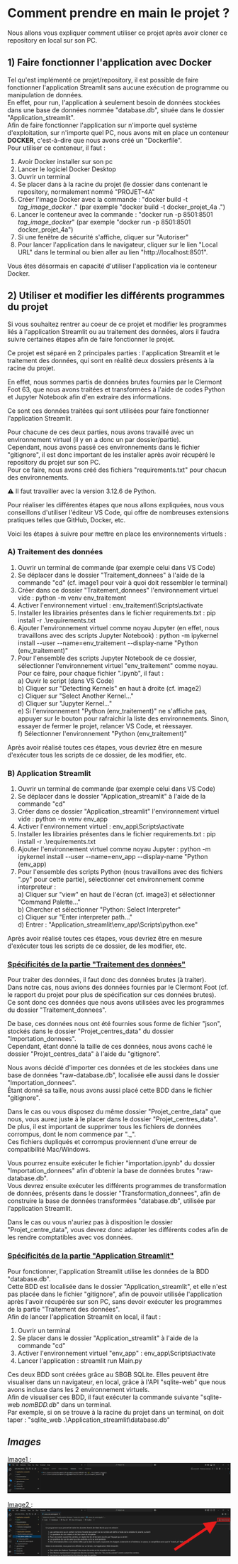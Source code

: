 # Comment prendre en main le projet ?

Nous allons vous expliquer comment utiliser ce projet après avoir cloner ce repository en local sur son PC.


## 1) Faire fonctionner l'application avec Docker

Tel qu'est implémenté ce projet/repository, il est possible de faire fonctionner l'application Streamlit sans aucune exécution de programme ou manipulation de données.  
En effet, pour run, l'application à seulement besoin de données stockées dans une base de données nommée "database.db", située dans le dossier "Application_streamlit".  
Afin de faire fonctionner l'application sur n'importe quel système d'exploitation, sur n'importe quel PC, nous avons mit en place un conteneur **DOCKER**, c'est-à-dire que nous avons créé un "Dockerfile".  
Pour utiliser ce conteneur, il faut :
1) Avoir Docker installer sur son pc
2) Lancer le logiciel Docker Desktop
3) Ouvrir un terminal
4) Se placer dans à la racine du projet (le dossier dans contenant le repository, normalement nommé "PROJET-4A"
5) Créer l'image Docker avec la commande : "docker build -t *tag_image_docker* ." (par exemple "docker build -t docker_projet_4a .")
6) Lancer le conteneur avec la commande : "docker run -p 8501:8501 *tag_image_docker*" (par exemple "docker run -p 8501:8501 docker_projet_4a")
7) Si une fenêtre de sécurité s'affiche, cliquer sur "Autoriser"
8) Pour lancer l'application dans le navigateur, cliquer sur le lien "Local URL" dans le terminal ou bien aller au lien "http://localhost:8501".

Vous êtes désormais en capacité d'utiliser l'application via le conteneur Docker.


## 2) Utiliser et modifier les différents programmes du projet
Si vous souhaitez rentrer au coeur de ce projet et modifier les programmes liés à l'application Streamlit ou au traitement des données, alors il faudra suivre certaines étapes afin de faire fonctionner le projet.

Ce projet est séparé en 2 principales parties : l'application Streamlit et le traitement des données, qui sont en réalité deux dossiers présents à la racine du projet.

En effet, nous sommes partis de données brutes fournies par le Clermont Foot 63, que nous avons traitées et transformées à l'aide de codes Python et Jupyter Notebook afin d'en extraire des informations.

Ce sont ces données traitées qui sont utilisées pour faire fonctionner l'application Streamlit.

Pour chacune de ces deux parties, nous avons travaillé avec un environnement virtuel (il y en a donc un par dossier/partie).  
Cependant, nous avons passé ces environnements dans le fichier "gitignore", il est donc important de les installer après avoir récupéré le repository du projet sur son PC.  
Pour ce faire, nous avons créé des fichiers "requirements.txt" pour chacun des environnements.

⚠️ Il faut travailler avec la version 3.12.6 de Python.

Pour réaliser les différentes étapes que nous allons expliquées, nous vous conseillons d'utiliser l'éditeur VS Code, qui offre de nombreuses extensions pratiques telles que GitHub, Docker, etc.

Voici les étapes à suivre pour mettre en place les environnements virtuels :

### A) Traitement des données

1) Ouvrir un terminal de commande (par exemple celui dans VS Code)
2) Se déplacer dans le dossier "Traitement_donnees" à l'aide de la commande "cd" (cf. image1 pour voir à quoi doit ressembler le terminal)
3) Créer dans ce dossier "Traitement_donnees" l'environnement virtuel vide : python -m venv env_traitement
4) Activer l'environnement virtuel : env_traitement\Scripts\activate
5) Installer les librairies présentes dans le fichier requirements.txt : pip install -r .\requirements.txt
6) Ajouter l'environnement virtuel comme noyau Jupyter (en effet, nous travaillons avec des scripts Jupyter Notebook) : python -m ipykernel install --user --name=env_traitement --display-name "Python (env_traitement)"
7) Pour l'ensemble des scripts Jupyter Notebook de ce dossier, sélectionner l'environnement virtuel "env_traitement" comme noyau.  
Pour ce faire, pour chaque fichier ".ipynb", il faut :  
a) Ouvir le script (dans VS Code)  
b) Cliquer sur "Detecting Kernels" en haut à droite (cf. image2)  
c) Cliquer sur "Select Another Kernel..."  
d) Cliquer sur "Jupyter Kernel..."  
e) Si l'environnement "Python (env_traitement)" ne s'affiche pas, appuyer sur le bouton pour rafraichir la liste des environnements. Sinon, essayer de fermer le projet, relancer VS Code, et réessayer.  
f) Sélectionner l'environnement "Python (env_traitement)"  

Après avoir réalisé toutes ces étapes, vous devriez être en mesure d'exécuter tous les scripts de ce dossier, de les modifier, etc.


### B) Application Streamlit

1) Ouvrir un terminal de commande (par exemple celui dans VS Code)
2) Se déplacer dans le dossier "Application_streamlit" à l'aide de la commande "cd"
3) Créer dans ce dossier "Application_streamlit" l'environnement virtuel vide : python -m venv env_app
4) Activer l'environnement virtuel : env_app\Scripts\activate
5) Installer les librairies présentes dans le fichier requirements.txt : pip install -r .\requirements.txt
6) Ajouter l'environnement virtuel comme noyau Jupyter : python -m ipykernel install --user --name=env_app --display-name "Python (env_app) 
7) Pour l'ensemble des scripts Python (nous travaillons avec des fichiers ".py" pour cette partie), sélectionner cet environnement comme interpreteur :  
a) Cliquer sur "view" en haut de l'écran (cf. image3) et sélectionner "Command Palette..."  
b) Chercher et sélectionner "Python: Select Interpreter"  
c) Cliquer sur "Enter interpreter path..."  
d) Entrer : "Application_streamlit\env_app\Scripts\python.exe"

Après avoir réalisé toutes ces étapes, vous devriez être en mesure d'exécuter tous les scripts de ce dossier, de les modifier, etc.


### <ins> Spécificités de la partie "Traitement des données" </ins>

Pour traiter des données, il faut donc des données brutes (à traiter).  
Dans notre cas, nous avions des données fournies par le Clermont Foot (cf. le rapport du projet pour plus de spécification sur ces données brutes).  
Ce sont donc ces données que nous avons utilisées avec les programmes du dossier "Traitement_donnees".

De base, ces données nous ont été fournies sous forme de fichier "json", stockés dans le dossier "Projet_centres_data" du dossier "Importation_donnees".  
Cependant, étant donné la taille de ces données, nous avons caché le dossier "Projet_centres_data" à l'aide du "gitignore".

Nous avons décidé d'importer ces données et de les stockées dans une base de données "raw-database.db", localisée elle aussi dans le dossier "Importation_donnees".  
Étant donné sa taille, nous avons aussi placé cette BDD dans le fichier "gitignore".

Dans le cas ou vous disposez du même dossier "Projet_centre_data" que nous, vous aurez juste à le placer dans le dossier "Projet_centres_data".  
De plus, il est important de supprimer tous les fichiers de données corrompus, dont le nom commence par "._".  
Ces fichiers dupliqués et corrompus proviennent d’une erreur de compatibilité Mac/Windows.

Vous pourrez ensuite exécuter le fichier "importation.ipynb" du dossier "Importation_donnees" afin d'obtenir la base de données brutes "raw-database.db".  
Vous devrez ensuite exécuter les différents programmes de transformation de données, présents dans le dossier "Transformation_donnees", afin de construire la base de données transformées "database.db", utilisée par l'application Streamlit.

Dans le cas ou vous n'auriez pas à disposition le dossier "Projet_centre_data", vous devrez donc adapter les différents codes afin de les rendre comptatibles avec vos données.


### <ins> Spécificités de la partie "Application Streamlit" </ins>

Pour fonctionner, l'application Streamlit utilise les données de la BDD "database.db".  
Cette BDD est localisée dans le dossier "Application_streamlit", et elle n'est pas placée dans le fichier "gitignore", afin de pouvoir utilisée l'application après l'avoir récupérée sur son PC, sans devoir exécuter les programmes de la partie "Traitement des données".  
Afin de lancer l'application Streamlit en local, il faut :
1) Ouvrir un terminal
2) Se placer dans le dossier "Application_streamlit" à l'aide de la commande "cd"
3) Activer l'environnement virtuel "env_app" : env_app\Scripts\activate
4) Lancer l'application : streamlit run Main.py

Ces deux BDD sont créées grâce au SBGB SQLite. Elles peuvent être visualiser dans un navigateur, en local, grâce à l'API "sqlite-web" que nous avons incluse dans les 2 environnement virtuels.  
Afin de visualiser ces BDD, il faut exécuter la commande suivante "sqlite-web *nomBDD.db*" dans un terminal.  
Par exemple, si on se trouve à la racine du projet dans un terminal, on doit taper : "sqlite_web .\Application_streamlit\database.db"


## *Images*

<ins> Image1 </ins> : ![](assets/images/image1.png)


<ins> Image2 </ins> : ![](assets/images/image2.png)
